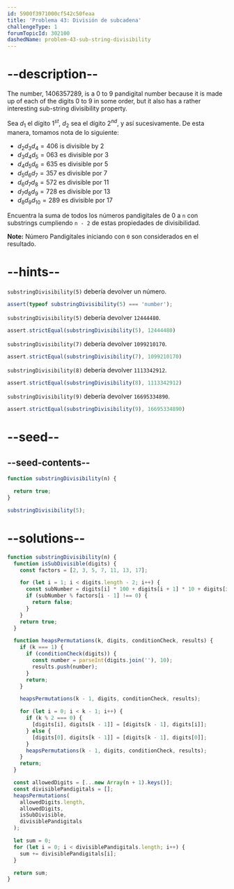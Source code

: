 ```yaml
---
id: 5900f3971000cf542c50feaa
title: 'Problema 43: División de subcadena'
challengeType: 1
forumTopicId: 302100
dashedName: problem-43-sub-string-divisibility
---
```


# --description--

The number, 1406357289, is a 0 to 9 pandigital number because it is made up of each of the digits 0 to 9 in some order, but it also has a rather interesting sub-string divisibility property.

Sea $d_1$ el dígito $1^{st}$, $d_2$ sea el dígito $2^{nd}$, y así sucesivamente. De esta manera, tomamos nota de lo siguiente:

- ${d_2}{d_3}{d_4} = 406$ is divisible by 2
- ${d_3}{d_4}{d_5} = 063$ es divisible por 3
- ${d_4}{d_5}{d_6} = 635$ es divisible por 5
- ${d_5}{d_6}{d_7} = 357$ es divisible por 7
- ${d_6}{d_7}{d_8} = 572$ es divisible por 11
- ${d_7}{d_8}{d_9} = 728$ es divisible por 13
- ${d_8}{d_9}{d_{10}} = 289$ es divisible por 17

Encuentra la suma de todos los números pandigitales de 0 a `n` con substrings cumpliendo `n - 2` de estas propiedades de divisibilidad.

**Note:** Número Pandigitales iniciando con `0` son considerados en el resultado.

# --hints--

`substringDivisibility(5)` debería devolver un número.

```js
assert(typeof substringDivisibility(5) === 'number');
```

`substringDivisibility(5)` debería devolver `12444480`.

```js
assert.strictEqual(substringDivisibility(5), 12444480)
```

`substringDivisibility(7)` debería devolver `1099210170`.

```js
assert.strictEqual(substringDivisibility(7), 1099210170)
```

`substringDivisibility(8)` debería devolver `1113342912`.

```js
assert.strictEqual(substringDivisibility(8), 1113342912)
```

`substringDivisibility(9)` debería devolver `16695334890`.

```js
assert.strictEqual(substringDivisibility(9), 16695334890)
```

# --seed--

## --seed-contents--

```js
function substringDivisibility(n) {

  return true;
}

substringDivisibility(5);
```

# --solutions--

```js
function substringDivisibility(n) {
  function isSubDivisible(digits) {
    const factors = [2, 3, 5, 7, 11, 13, 17];

    for (let i = 1; i < digits.length - 2; i++) {
      const subNumber = digits[i] * 100 + digits[i + 1] * 10 + digits[i + 2];
      if (subNumber % factors[i - 1] !== 0) {
        return false;
      }
    }
    return true;
  }

  function heapsPermutations(k, digits, conditionCheck, results) {
    if (k === 1) {
      if (conditionCheck(digits)) {
        const number = parseInt(digits.join(''), 10);
        results.push(number);
      }
      return;
    }

    heapsPermutations(k - 1, digits, conditionCheck, results);

    for (let i = 0; i < k - 1; i++) {
      if (k % 2 === 0) {
        [digits[i], digits[k - 1]] = [digits[k - 1], digits[i]];
      } else {
        [digits[0], digits[k - 1]] = [digits[k - 1], digits[0]];
      }
      heapsPermutations(k - 1, digits, conditionCheck, results);
    }
    return;
  }

  const allowedDigits = [...new Array(n + 1).keys()];
  const divisiblePandigitals = [];
  heapsPermutations(
    allowedDigits.length,
    allowedDigits,
    isSubDivisible,
    divisiblePandigitals
  );

  let sum = 0;
  for (let i = 0; i < divisiblePandigitals.length; i++) {
    sum += divisiblePandigitals[i];
  }

  return sum;
}
```
